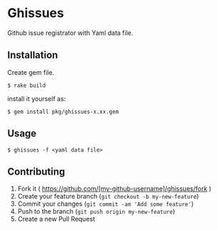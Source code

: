 # Ghissues

Github issue registrator with Yaml data file.

## Installation

Create gem file.

    $ rake build


install it yourself as:

    $ gem install pkg/ghissues-x.xx.gem

## Usage

    $ ghissues -f <yaml data file>

## Contributing

1. Fork it ( https://github.com/[my-github-username]/ghissues/fork )
2. Create your feature branch (`git checkout -b my-new-feature`)
3. Commit your changes (`git commit -am 'Add some feature'`)
4. Push to the branch (`git push origin my-new-feature`)
5. Create a new Pull Request
